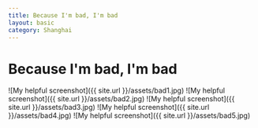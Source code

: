 ```yaml
---
title: Because I'm bad, I'm bad
layout: basic
category: Shanghai
---
```



Because I'm bad, I'm bad
=====================

![My helpful screenshot]({{ site.url }}/assets/bad1.jpg)
![My helpful screenshot]({{ site.url }}/assets/bad2.jpg)
![My helpful screenshot]({{ site.url }}/assets/bad3.jpg)
![My helpful screenshot]({{ site.url }}/assets/bad4.jpg)
![My helpful screenshot]({{ site.url }}/assets/bad5.jpg)



